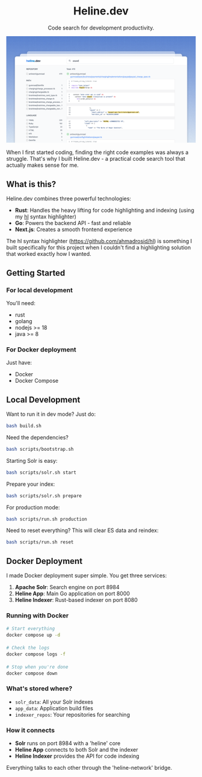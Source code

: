 <h1 align="center"> Heline.dev </h1>
<p align="center"> Code search for development productivity. </p>

<p align="center">
    <img src="https://raw.githubusercontent.com/ahmadrosid/heline.dev/refs/heads/main/demo.png" /> 
</p>

When I first started coding, finding the right code examples was always a struggle. That's why I built Heline.dev - a practical code search tool that actually makes sense for me.

## What is this?

Heline.dev combines three powerful technologies:

- **Rust**: Handles the heavy lifting for code highlighting and indexing (using my [hl](https://github.com/ahmadrosid/hl) syntax highlighter)
- **Go**: Powers the backend API - fast and reliable
- **Next.js**: Creates a smooth frontend experience

The hl syntax highlighter (https://github.com/ahmadrosid/hl) is something I built specifically for this project when I couldn't find a highlighting solution that worked exactly how I wanted.

## Getting Started

### For local development
You'll need:
- rust
- golang
- nodejs >= 18
- java >= 8

### For Docker deployment
Just have:
- Docker
- Docker Compose

## Local Development

Want to run it in dev mode? Just do:

```bash
bash build.sh
```

Need the dependencies?

```bash
bash scripts/bootstrap.sh
```

Starting Solr is easy:

```bash
bash scripts/solr.sh start
```

Prepare your index:

```bash
bash scripts/solr.sh prepare
```

For production mode:

```bash
bash scripts/run.sh production
```

Need to reset everything? This will clear ES data and reindex:

```bash
bash scripts/run.sh reset
```

## Docker Deployment

I made Docker deployment super simple. You get three services:

1. **Apache Solr**: Search engine on port 8984
2. **Heline App**: Main Go application on port 8000
3. **Heline Indexer**: Rust-based indexer on port 8080

### Running with Docker

```bash
# Start everything
docker compose up -d

# Check the logs
docker compose logs -f

# Stop when you're done
docker compose down
```

### What's stored where?

- `solr_data`: All your Solr indexes
- `app_data`: Application build files
- `indexer_repos`: Your repositories for searching

### How it connects

- **Solr** runs on port 8984 with a 'heline' core
- **Heline App** connects to both Solr and the indexer
- **Heline Indexer** provides the API for code indexing

Everything talks to each other through the 'heline-network' bridge.

